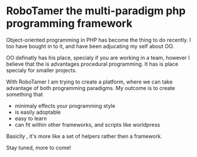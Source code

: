 RoboTamer the multi-paradigm php programming framework
======================================================

Object-oriented programming in PHP has become the thing to do recently.
I too have bought in to it, and have been adjucating my self about OO.

OO definatly has his place, specialy if you are working in a team, however I believe that the is advantages procedural programming. It has is place specialy for smaller projects.

With RoboTamer I am trying to create a platform, where we can take advantage of both programming paradigms.
My outcome is to create something that 
 * minimaly effects your programming style 
 * is easily adoptable
 * easy to learn
 * can fit within other frameworks, and scripts like worldpress
 
Basiclly , it's more like a set of helpers rather then a framework.

 
Stay tuned, more to come!
